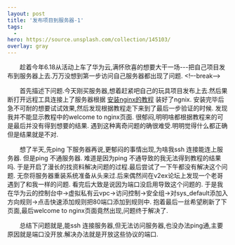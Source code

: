 ```yaml
---
layout: post
title: '发布项目到服务器-1'
tags:
  -
hero: https://source.unsplash.com/collection/145103/
overlay: gray
---
```

&emsp;&emsp;趁着今年6.18从活动上车了华为云,满怀欣喜的想要大干一场---把自己项目发布到服务器上去.万万没想到第一步访问自己服务器都出现了问题.
<!–-break-–>
<p>
  &emsp;&emsp;首先描述下问题.今天刚买服务器,想着赶紧吧自己的玩具项目发布上去.然后果断打开远程工具连接上了服务器根据
  <a href="https://www.digitalocean.com/community/tutorials/how-to-install-nginx-on-ubuntu-18-04">安装nginx的教程</a> 装好了ngnix.
  安装完毕后急不可耐的想要试试效果,然后发现根据教程走下来到了最后一步验证的时候.
  发现我并不能显示教程中的welcome to nginx页面.
  很郁闷,明明啥都根据教程来的可是最后并没有得到想要的结果.
  遇到这种离奇问题的确很难受.明明觉得什么都正确但是结果就是不对.
</p>
<p>
  &emsp;&emsp;想了半天,先ping 下服务器再说,更郁闷的事情出现,为啥我ssh 连接能连上服务器.
  但是ping 不通服务器. 难道是因为ping 不通导致的我无法得到教程的结果吗.
  于是开启了漫长的找资料解决问题的过程.最后尝试了一下午都没有解决这个问题.
  无奈将服务器重装系统准备从头来过.后来偶然间在v2ex论坛上发现一个老哥遇到了和我一样的问题.
  看完后大致是说因为端口没启用导致这个问题的.
  于是我在华为云的控制台中->虚拟私有云vpc->访问控制->安全组->对sys_default添加入方向规则->点击快速添加规则把80端口添加到规则中.
  抱着最后一丝希望刷新了下页面,最后welcome to nginx页面竟然出现,问题终于解决了.
</p>
<p>
  &emsp;&emsp;总结下问题就是,能ssh 连接服务器,但无法访问服务器,也没办法ping通,主要原因就是端口没开放.解决办法就是开放这些协议的端口.
</p>

